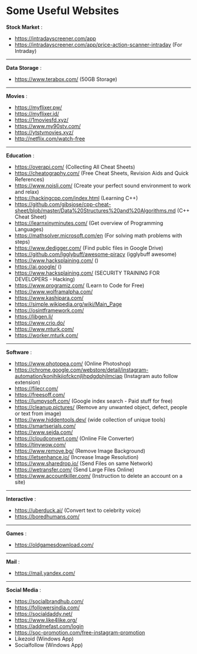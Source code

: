 # Some Useful Websites

**Stock Market** :
- https://intradayscreener.com/app
- https://intradayscreener.com/app/price-action-scanner-intraday    (For Intraday)

<hr>

**Data Storage** :
- https://www.terabox.com/ (50GB Storage)

<hr>

**Movies** :
- https://myflixer.pw/
- https://myflixer.id/
- https://1moviesfd.xyz/
- https://www.my90stv.com/
- https://ytstvmovies.xyz/
- http://netflix.com/watch-free

<hr>

**Education** :
- https://overapi.com/    (Collecting All Cheat Sheets)
- https://cheatography.com/    (Free Cheat Sheets, Revision Aids and Quick References)
- https://www.noisli.com/    (Create your perfect sound environment to work and relax)
- https://hackingcpp.com/index.html    (Learning C++)
- https://github.com/gibsjose/cpp-cheat-sheet/blob/master/Data%20Structures%20and%20Algorithms.md (C++ Cheat Sheet)
- https://learnxinyminutes.com/    (Get overview of Programming Languages)
- https://mathsolver.microsoft.com/en    (For solving math problems with steps)
- https://www.dedigger.com/    (Find public files in Google Drive)
- https://github.com/Igglybuff/awesome-piracy    (igglybuff awesome)
- https://www.hacksplaining.com/    ()
- https://ai.google/    ()
- https://www.hacksplaining.com/    (SECURITY TRAINING FOR DEVELOPERS - Hacking)
- https://www.programiz.com/    (Learn to Code for Free)
- https://www.wolframalpha.com/
- https://www.kashipara.com/
- https://simple.wikipedia.org/wiki/Main_Page
- https://osintframework.com/
- https://libgen.li/
- https://www.crio.do/
- https://www.mturk.com/
- https://worker.mturk.com/

<hr>

**Software** :
- https://www.photopea.com/    (Online Photoshop)
- https://chrome.google.com/webstore/detail/instagram-automation/konjhikjiofckcnjljhpdgdphjlmciap (Instagram auto follow extension)
- https://filecr.com/
- https://freesoff.com/
- https://lumpysoft.com/    (Google index search - Paid stuff for free)
- https://cleanup.pictures/    (Remove any unwanted object, defect, people or text from image)
- https://www.hiddentools.dev/    (wide collection of unique tools)
- https://smartserials.com/
- https://www.sejda.com/
- https://cloudconvert.com/    (Online File Converter)
- https://tinywow.com/
- https://www.remove.bg/    (Remove Image Background)
- https://letsenhance.io/    (Increase Image Resolution)
- https://www.sharedrop.io/    (Send Files on same Network)
- https://wetransfer.com/    (Send Large Files Online)
- https://www.accountkiller.com/ (Instruction to delete an account on a site)

<hr>

**Interactive** :
- https://uberduck.ai/    (Convert text to celebrity voice)
- https://boredhumans.com/

<hr>

**Games** :
- https://oldgamesdownload.com/

<hr>

**Mail** :
- https://mail.yandex.com/

<hr>

**Social Media** :
- https://socialbrandhub.com/
- https://followersindia.com/
- https://socialdaddy.net/
- https://www.like4like.org/
- https://addmefast.com/login
- https://soc-promotion.com/free-instagram-promotion
- Likezoid (Windows App)
- Socialfollow (Windows App)
